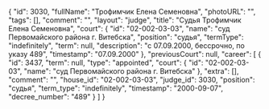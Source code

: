 {
    "id": 3030,
    "fullName": "Трофимчик Елена Семеновна",
    "photoURL": "",
    "tags": [],
    "comment": "",
    "layout": "judge",
    "title": "Судья Трофимчик Елена Семеновна",
    "court": {
        "id": "02-002-03-03",
        "name": "суд Первомайского района г. Витебска",
        "position": "судья",
        "termType": "indefinitely",
        "term": null,
        "description": "c 07.09.2000, бессрочно, по указу 489",
        "timestamp": "07.09.2000"
    },
    "previousCourt": null,
    "career": [
        {
            "id": 3437,
            "term": null,
            "type": "appointed",
            "court": {
                "id": "02-002-03-03",
                "name": "суд Первомайского района г. Витебска"
            },
            "extra": [],
            "comment": "",
            "house_id": "02-002-03-03",
            "judge_id": 3030,
            "position": "судья",
            "term_type": "indefinitely",
            "timestamp": "2000-09-07",
            "decree_number": "489"
        }
    ]
}